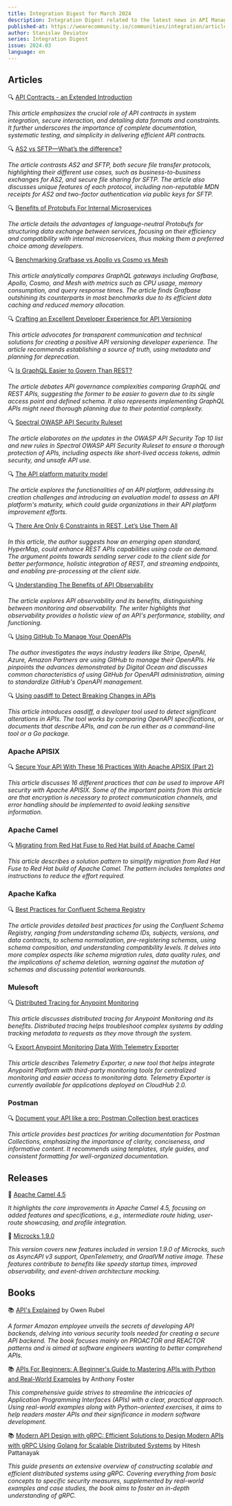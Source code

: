 ```yaml
---
title: Integration Digest for March 2024
description: Integration Digest related to the latest news in API Management, iPaaS, ESB, Integration frameworks, message brokers, etc.
published-at: https://wearecommunity.io/communities/integration/articles/4794
author: Stanislav Deviatov
series: Integration Digest
issue: 2024.03
language: en
---
```


## Articles

🔍 [API Contracts - an Extended Introduction](https://docs.bump.sh/guides/api-basics/api-contracts-extended-introduction/)

_This article emphasizes the crucial role of API contracts in system integration, secure interaction, and detailing data formats and constraints. It further underscores the importance of complete documentation, systematic testing, and simplicity in delivering efficient API contracts._

🔍 [AS2 vs SFTP—What’s the difference?](https://www.jscape.com/blog/as2-vs-sftp-whats-the-difference)

_The article contrasts AS2 and SFTP, both secure file transfer protocols, highlighting their different use cases, such as business-to-business exchanges for AS2, and secure file sharing for SFTP. The article also discusses unique features of each protocol, including non-reputable MDN receipts for AS2 and two-factor authentication via public keys for SFTP._

🔍 [Benefits of Protobufs For Internal Microservices](https://nordicapis.com/benefits-of-protobufs-for-internal-microservices/)

_The article details the advantages of language-neutral Protobufs for structuring data exchange between services, focusing on their efficiency and compatibility with internal microservices, thus making them a preferred choice among developers._

🔍 [Benchmarking Grafbase vs Apollo vs Cosmo vs Mesh](https://grafbase.com/blog/benchmarking-grafbase-vs-apollo-vs-cosmo-vs-mesh)

_This article analytically compares GraphQL gateways including Grafbase, Apollo, Cosmo, and Mesh with metrics such as CPU usage, memory consumption, and query response times. The article finds Grafbase outshining its counterparts in most benchmarks due to its efficient data caching and reduced memory allocation._

🔍 [Crafting an Excellent Developer Experience for API Versioning](https://nordicapis.com/crafting-an-excellent-developer-experience-for-api-versioning/)

_This article advocates for transparent communication and technical solutions for creating a positive API versioning developer experience. The article recommends establishing a source of truth, using metadata and planning for deprecation._

🔍 [Is GraphQL Easier to Govern Than REST?](https://nordicapis.com/is-graphql-easier-to-govern-than-rest/)

_The article debates API governance complexities comparing GraphQL and REST APIs, suggesting the former to be easier to govern due to its single access point and defined schema. It also represents implementing GraphQL APIs might need thorough planning due to their potential complexity._

🔍 [Spectral OWASP API Security Ruleset](https://blog.stoplight.io/spectral-owasp-api-2023-security-ruleset)

_The article elaborates on the updates in the OWASP API Security Top 10 list and new rules in Spectral OWASP API Security Ruleset to ensure a thorough protection of APIs, including aspects like short-lived access tokens, admin security, and unsafe API use._

🔍 [The API platform maturity model](https://tyk.io/blog/the-tyk-api-platform-maturity-model/)

_The article explores the functionalities of an API platform, addressing its creation challenges and introducing an evaluation model to assess an API platform's maturity, which could guide organizations in their API platform improvement efforts._

🔍 [There Are Only 6 Constraints in REST, Let’s Use Them All](https://nordicapis.com/there-are-only-6-constraints-in-rest-lets-use-them-all/)

_In this article, the author suggests how an emerging open standard, HyperMap, could enhance REST APIs capabilities using code on demand. The argument points towards sending server code to the client side for better performance, holistic integration of REST, and streaming endpoints, and enabling pre-processing at the client side._

🔍 [Understanding The Benefits of API Observability](https://nordicapis.com/understanding-the-benefits-of-api-observability/)

_The article explores API observability and its benefits, distinguishing between monitoring and observability. The writer highlights that observability provides a holistic view of an API's performance, stability, and functioning._

🔍 [Using GitHub To Manage Your OpenAPIs](https://apievangelist.com/2024/03/31/using-github-to-manage-your-openapis/)

_The author investigates the ways industry leaders like Stripe, OpenAI, Azure, Amazon Partners are using GitHub to manage their OpenAPIs. He pinpoints the advances demonstrated by Digital Ocean and discusses common characteristics of using GitHub for OpenAPI administration, aiming to standardize GitHub's OpenAPI management._

🔍 [Using oasdiff to Detect Breaking Changes in APIs](https://nordicapis.com/using-oasdiff-to-detect-breaking-changes-in-apis/)

_This article introduces oasdiff, a developer tool used to detect significant alterations in APIs. The tool works by comparing OpenAPI specifications, or documents that describe APIs, and can be run either as a command-line tool or a Go package._

### Apache APISIX

🔍 [Secure Your API With These 16 Practices With Apache APISIX (Part 2)](https://dzone.com/articles/secure-your-api-with-these-16-practices-with-apach-1)

_This article discusses 16 different practices that can be used to improve API security with Apache APISIX. Some of the important points from this article are that encryption is necessary to protect communication channels, and error handling should be implemented to avoid leaking sensitive information._

### Apache Camel

🔍 [Migrating from Red Hat Fuse to Red Hat build of Apache Camel](https://developers.redhat.com/articles/2024/03/27/migrating-red-hat-fuse-red-hat-build-apache-camel)

_This article describes a solution pattern to simplify migration from Red Hat Fuse to Red Hat build of Apache Camel. The pattern includes templates and instructions to reduce the effort required._

### Apache Kafka

🔍 [Best Practices for Confluent Schema Registry](https://www.confluent.io/blog/best-practices-for-confluent-schema-registry/)

_The article provides detailed best practices for using the Confluent Schema Registry, ranging from understanding schema IDs, subjects, versions, and data contracts, to schema normalization, pre-registering schemas, using schema composition, and understanding compatibility levels. It delves into more complex aspects like schema migration rules, data quality rules, and the implications of schema deletion, warning against the mutation of schemas and discussing potential workarounds._

### Mulesoft

🔍 [Distributed Tracing for Anypoint Monitoring](https://blogs.mulesoft.com/news/distributed-tracing-for-anypoint-monitoring/)

_This article discusses distributed tracing for Anypoint Monitoring and its benefits. Distributed tracing helps troubleshoot complex systems by adding tracking metadata to requests as they move through the system._

🔍 [Export Anypoint Monitoring Data With Telemetry Exporter](https://blogs.mulesoft.com/news/export-anypoint-monitoring-data-with-telemetry-exporter/)

_This article describes Telemetry Exporter, a new tool that helps integrate Anypoint Platform with third-party monitoring tools for centralized monitoring and easier access to monitoring data. Telemetry Exporter is currently available for applications deployed on CloudHub 2.0._

### Postman

🔍 [Document your API like a pro: Postman Collection best practices](https://blog.postman.com/document-your-api-like-a-pro-postman-collection-best-practices/)

_This article provides best practices for writing documentation for Postman Collections, emphasizing the importance of clarity, conciseness, and informative content. It recommends using templates, style guides, and consistent formatting for well-organized documentation._

## Releases

🚀 [Apache Camel 4.5](https://camel.apache.org/blog/2024/03/camel45-whatsnew/)

_It highlights the core improvements in Apache Camel 4.5, focusing on added features and specifications, e.g., intermediate route hiding, user-route showcasing, and profile integration._

🚀 [Microcks 1.9.0](https://microcks.io/blog/microcks-1.9.0-release/)

_This version covers new features included in version 1.9.0 of Microcks, such as AsyncAPI v3 support, OpenTelemetry, and GraalVM native image. These features contribute to benefits like speedy startup times, improved observability, and event-driven architecture mocking._

## Books

📚 [API's Explained](https://a.co/d/aHSZzfG) by Owen Rubel

_A former Amazon employee unveils the secrets of developing API backends, delving into various security tools needed for creating a secure API backend. The book focuses mainly on PROACTOR and REACTOR patterns and is aimed at software engineers wanting to better comprehend APIs._

📚 [APIs For Beginners: A Beginner's Guide to Mastering APIs with Python and Real-World Examples](https://a.co/d/5VPxQVP) by Anthony Foster 

_This comprehensive guide strives to streamline the intricacies of Application Programming Interfaces (APIs) with a clear, practical approach. Using real-world examples along with Python-oriented exercises, it aims to help readers master APIs and their significance in modern software development._

📚 [Modern API Design with gRPC: Efficient Solutions to Design Modern APIs with gRPC Using Golang for Scalable Distributed Systems](https://a.co/d/3Fx9mQj) by Hitesh Pattanayak

_This guide presents an extensive overview of constructing scalable and efficient distributed systems using gRPC. Covering everything from basic concepts to specific security measures, supplemented by real-world examples and case studies, the book aims to foster an in-depth understanding of gRPC._